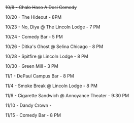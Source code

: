 ~~10/8 - Chalo Haso A Desi Comedy~~

10/20 - The Hideout - 8PM

10/23 - No, Diya @ The Lincoln Lodge - 7 PM

10/24 - Comedy Bar - 5 PM

10/26 - Ditka's Ghost @ Selina Chicago - 8 PM

10/28 - Spitfire @ Lincoln Lodge - 8 PM

10/30 - Green Mill - 3 PM

11/1 - DePaul Campus Bar - 8 PM

11/4 - Smoke Break @ Lincoln Lodge - 8 PM

11/6 - Cigarette Sandwich @ Annoyance Theater - 9:30 PM

11/10 - Dandy Crown - 

11/15 - Comedy Bar - 8 PM
